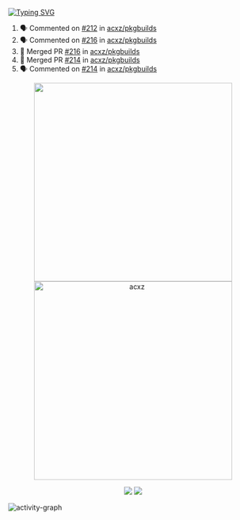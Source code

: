 [![Typing SVG](https://readme-typing-svg.herokuapp.com?size=16&color=AFFFA3&multiline=true&height=75&lines=contributing+to+robotics%2Fae%2Fml%2Fgpu;packaging+it+for+archlinux;ricer)](https://git.io/typing-svg)

<!--START_SECTION:activity-->
1. 🗣 Commented on [#212](https://github.com/acxz/pkgbuilds/issues/212) in [acxz/pkgbuilds](https://github.com/acxz/pkgbuilds)
2. 🗣 Commented on [#216](https://github.com/acxz/pkgbuilds/issues/216) in [acxz/pkgbuilds](https://github.com/acxz/pkgbuilds)
3. 🎉 Merged PR [#216](https://github.com/acxz/pkgbuilds/pull/216) in [acxz/pkgbuilds](https://github.com/acxz/pkgbuilds)
4. 🎉 Merged PR [#214](https://github.com/acxz/pkgbuilds/pull/214) in [acxz/pkgbuilds](https://github.com/acxz/pkgbuilds)
5. 🗣 Commented on [#214](https://github.com/acxz/pkgbuilds/issues/214) in [acxz/pkgbuilds](https://github.com/acxz/pkgbuilds)
<!--END_SECTION:activity-->

<p align="center">
  <img width="400em" src=https://github-readme-stats.vercel.app/api?username=acxz&include_all_commits=true&show_icons=true />
  <img width="400em" src="https://github-readme-streak-stats.herokuapp.com/?user=acxz&" alt="acxz" />
</p>

<p align="center">
  <img src=https://github-readme-stats.vercel.app/api/top-langs/?username=acxz&layout=compact />
  <img src=https://github-profile-trophy.vercel.app/?username=acxz&row=2&column=4 />
</p>

![activity-graph](https://activity-graph.herokuapp.com/graph?username=acxz&theme=aqua)

